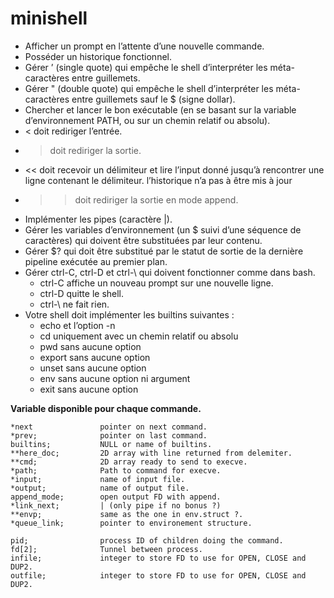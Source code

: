 # minishell

- Afficher un prompt en l’attente d’une nouvelle commande.
- Posséder un historique fonctionnel.
- Gérer ’ (single quote) qui empêche le shell d’interpréter les 				 	méta-caractères entre guillemets.
- Gérer " (double quote) qui empêche le shell d’interpréter les 					méta-caractères entre guillemets sauf le $ (signe 	dollar).
- Chercher et lancer le bon exécutable (en se basant sur la variable 				d’environnement PATH, ou sur un chemin relatif ou absolu).
- < doit rediriger l’entrée.
- > doit rediriger la sortie.
- << doit recevoir un délimiteur et lire l’input donné jusqu’à rencontrer une 		ligne contenant le délimiteur. l’historique n’a pas à être mis à jour
- >> doit rediriger la sortie en mode append.
- Implémenter les pipes (caractère |).
- Gérer les variables d’environnement (un $ suivi d’une séquence de caractères) 	qui doivent être substituées par leur contenu.
- Gérer $? qui doit être substitué par le statut de sortie de la dernière 			pipeline exécutée au premier plan.
- Gérer ctrl-C, ctrl-D et ctrl-\ qui doivent fonctionner comme dans bash.
	- ctrl-C affiche un nouveau prompt sur une nouvelle ligne.
	- ctrl-D quitte le shell.
	- ctrl-\ ne fait rien.
- Votre shell doit implémenter les builtins suivantes :
	- echo et l’option -n
	- cd uniquement avec un chemin relatif ou absolu
	- pwd sans aucune option
	- export sans aucune option
	- unset sans aucune option
	- env sans aucune option ni argument
	- exit sans aucune option

**Variable disponible pour chaque commande.**

	*next				pointer on next command.
	*prev;				pointer on last command.
	builtins;			NULL or name of builtins.
	**here_doc;			2D array with line returned from delemiter.
	**cmd;				2D array ready to send to execve.
	*path;				Path to command for execve.
	*input;				name of input file.
	*output;			name of output file.
	append_mode;		open output FD with append.
	*link_next;			| (only pipe if no bonus ?)
	**envp;				same as the one in env.struct ?.
	*queue_link;		pointer to environement structure.

	pid;				process ID of children doing the command.
	fd[2];				Tunnel between process.
	infile;				integer to store FD to use for OPEN, CLOSE and DUP2.
	outfile;			integer to store FD to use for OPEN, CLOSE and DUP2.